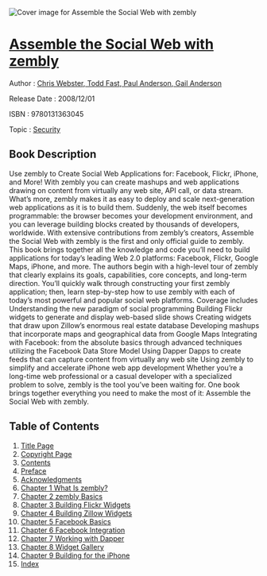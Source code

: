 ![Cover image for Assemble the Social Web with zembly](https://imgdetail.ebookreading.net/cover/cover/security/EB9780131363045.jpg)

[Assemble the Social Web with zembly](https://ebookreading.net/view/book/Assemble+the+Social+Web+with+zembly-EB9780131363045_1.html "Assemble the Social Web with zembly")
====================================================================================================================

Author : [Chris Webster](https://ebookreading.net/search/author/Chris+Webster),[ Todd Fast](https://ebookreading.net/search/author/+Todd+Fast),[ Paul Anderson](https://ebookreading.net/search/author/+Paul+Anderson),[ Gail Anderson](https://ebookreading.net/search/author/+Gail+Anderson)

Release Date : 2008/12/01

ISBN : 9780131363045

Topic : [Security](https://ebookreading.net/search/category/security)

Book Description
-----------------

Use zembly to Create Social Web Applications for: Facebook, Flickr, iPhone, and More! With zembly you can create mashups and web applications drawing on content from virtually any web site, API call, or data stream. What’s more, zembly makes it as easy to deploy and scale next-generation web applications as it is to build them. Suddenly, the web itself becomes programmable: the browser becomes your development environment, and you can leverage building blocks created by thousands of developers, worldwide. With extensive contributions from zembly’s creators, Assemble the Social Web with zembly is the first and only official guide to zembly. This book brings together all the knowledge and code you’ll need to build applications for today’s leading Web 2.0 platforms: Facebook, Flickr, Google Maps, iPhone, and more. The authors begin with a high-level tour of zembly that clearly explains its goals, capabilities, core concepts, and long-term direction. You’ll quickly walk through constructing your first zembly application; then, learn step-by-step how to use zembly with each of today’s most powerful and popular social web platforms. Coverage includes
Understanding the new paradigm of social programming
Building Flickr widgets to generate and display web-based slide shows
Creating widgets that draw upon Zillow’s enormous real estate database
Developing mashups that incorporate maps and geographical data from Google Maps
Integrating with Facebook: from the absolute basics through advanced techniques utilizing the Facebook Data Store Model
Using Dapper Dapps to create feeds that can capture content from virtually any web site
Using zembly to simplify and accelerate iPhone web app development
Whether you’re a long-time web professional or a casual developer with a specialized problem to solve, zembly is the tool you’ve been waiting for. One book brings together everything you need to make the most of it: Assemble the Social Web with zembly.
              
Table of Contents
-----------------

1. [Title Page](https://ebookreading.net/view/book/Assemble+the+Social+Web+with+zembly-EB9780131363045_2.html)
1. [Copyright Page](https://ebookreading.net/view/book/Assemble+the+Social+Web+with+zembly-EB9780131363045_2.html#id375026)
1. [Contents](https://ebookreading.net/view/book/Assemble+the+Social+Web+with+zembly-EB9780131363045_3.html)
1. [Preface](https://ebookreading.net/view/book/Assemble+the+Social+Web+with+zembly-EB9780131363045_4.html)
1. [Acknowledgments](https://ebookreading.net/view/book/Assemble+the+Social+Web+with+zembly-EB9780131363045_5.html)
1. [Chapter 1 What Is zembly?](https://ebookreading.net/view/book/Assemble+the+Social+Web+with+zembly-EB9780131363045_6.html)
1. [Chapter 2 zembly Basics](https://ebookreading.net/view/book/Assemble+the+Social+Web+with+zembly-EB9780131363045_7.html)
1. [Chapter 3 Building Flickr Widgets](https://ebookreading.net/view/book/Assemble+the+Social+Web+with+zembly-EB9780131363045_8.html)
1. [Chapter 4 Building Zillow Widgets](https://ebookreading.net/view/book/Assemble+the+Social+Web+with+zembly-EB9780131363045_9.html)
1. [Chapter 5 Facebook Basics](https://ebookreading.net/view/book/Assemble+the+Social+Web+with+zembly-EB9780131363045_10.html)
1. [Chapter 6 Facebook Integration](https://ebookreading.net/view/book/Assemble+the+Social+Web+with+zembly-EB9780131363045_11.html)
1. [Chapter 7 Working with Dapper](https://ebookreading.net/view/book/Assemble+the+Social+Web+with+zembly-EB9780131363045_12.html)
1. [Chapter 8 Widget Gallery](https://ebookreading.net/view/book/Assemble+the+Social+Web+with+zembly-EB9780131363045_13.html)
1. [Chapter 9 Building for the iPhone](https://ebookreading.net/view/book/Assemble+the+Social+Web+with+zembly-EB9780131363045_14.html)
1. [Index](https://ebookreading.net/view/book/Assemble+the+Social+Web+with+zembly-EB9780131363045_15.html)
